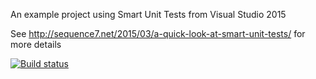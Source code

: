An example project using Smart Unit Tests from Visual Studio 2015

See http://sequence7.net/2015/03/a-quick-look-at-smart-unit-tests/ for more details

[![Build status](https://ci.appveyor.com/api/projects/status/ofjcsgc84p3a390d?svg=true)](https://ci.appveyor.com/project/adam7/romannumeralgenerator)